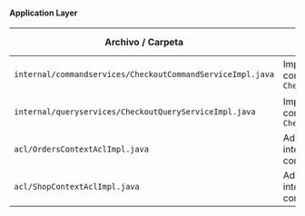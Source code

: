 #### Application Layer

| Archivo / Carpeta                                              | Propósito                                                      | Tipo de recurso        |
| -------------------------------------------------------------- | ---------------------------------------------------------------| ---------------------- |
| `internal/commandservices/CheckoutCommandServiceImpl.java`     | Implementación concreta de `CheckoutCommandService`            | Command Service Impl   |
| `internal/queryservices/CheckoutQueryServiceImpl.java`         | Implementación concreta de `CheckoutQueryService`              | Query Service Impl     |
| `acl/OrdersContextAclImpl.java`                                | Adaptador para interactuar con el contexto de **Orders**       | ACL Service            |
| `acl/ShopContextAclImpl.java`                                  | Adaptador para interactuar con el contexto de **Shop**         | ACL Service            |
